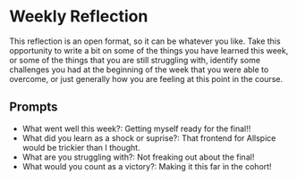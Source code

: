 # Weekly Reflection
This reflection is an open format, so it can be whatever you like. Take this opportunity to write a bit on some of the things you have learned this week, or some of the things that you are still struggling with, identify some challenges you had at the beginning of the week that you were able to overcome, or just generally how you are feeling at this point in the course.

## Prompts
- What went well this week?: Getting myself ready for the final!!
- What did you learn as a shock or suprise?: That frontend for Allspice would be trickier than I thought.
- What are you struggling with?: Not freaking out about the final!
- What would you count as a victory?: Making it this far in the cohort!